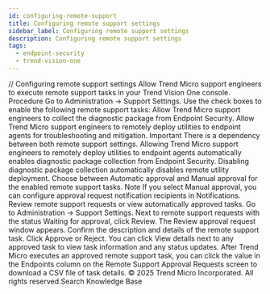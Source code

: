 ```yaml
---
id: configuring-remote-support
title: Configuring remote support settings
sidebar_label: Configuring remote support settings
description: Configuring remote support settings
tags:
  - endpoint-security
  - trend-vision-one
---
```


/*<![CDATA[*/ $('#title').html($('meta[name=map-description]').attr('content')); /*]]>*/ Configuring remote support settings Allow Trend Micro support engineers to execute remote support tasks in your Trend Vision One console. Procedure Go to Administration → Support Settings. Use the check boxes to enable the following remote support tasks: Allow Trend Micro support engineers to collect the diagnostic package from Endpoint Security. Allow Trend Micro support engineers to remotely deploy utilities to endpoint agents for troubleshooting and mitigation. Important There is a dependency between both remote support settings. Allowing Trend Micro support engineers to remotely deploy utilities to endpoint agents automatically enables diagnostic package collection from Endpoint Security. Disabling diagnostic package collection automatically disables remote utility deployment. Choose between Automatic approval and Manual approval for the enabled remote support tasks. Note If you select Manual approval, you can configure approval request notification recipients in Notifications. Review remote support requests or view automatically approved tasks. Go to Administration → Support Settings. Next to remote support requests with the status Waiting for approval, click Review. The Review approval request window appears. Confirm the description and details of the remote support task. Click Approve or Reject. You can click View details next to any approved task to view task information and any status updates. After Trend Micro executes an approved remote support task, you can click the value in the Endpoints column on the Remote Support Approval Requests screen to download a CSV file of task details. © 2025 Trend Micro Incorporated. All rights reserved.Search Knowledge Base